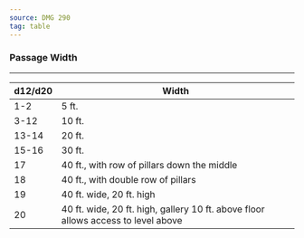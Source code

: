 ```yaml
---
source: DMG 290
tag: table
---
```


### Passage Width
---
|**d12**/**d20**|Width|
|----|------------|
|1-2 |5 ft.|
|3-12 |10 ft.|
|13-14 |20 ft.|
|15-16 |30 ft.|
|17 |40 ft., with row of pillars down the middle|
|18 |40 ft., with double row of pillars|
|19 |40 ft. wide, 20 ft. high|
|20 |40 ft. wide, 20 ft. high, gallery 10 ft. above floor allows access to level above|
